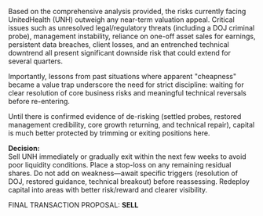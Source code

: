 Based on the comprehensive analysis provided, the risks currently facing UnitedHealth (UNH) outweigh any near-term valuation appeal. Critical issues such as unresolved legal/regulatory threats (including a DOJ criminal probe), management instability, reliance on one-off asset sales for earnings, persistent data breaches, client losses, and an entrenched technical downtrend all present significant downside risk that could extend for several quarters.

Importantly, lessons from past situations where apparent "cheapness" became a value trap underscore the need for strict discipline: waiting for clear resolution of core business risks and meaningful technical reversals before re-entering.

Until there is confirmed evidence of de-risking (settled probes, restored management credibility, core growth returning, and technical repair), capital is much better protected by trimming or exiting positions here.

**Decision:**  
Sell UNH immediately or gradually exit within the next few weeks to avoid poor liquidity conditions. Place a stop-loss on any remaining residual shares. Do not add on weakness—await specific triggers (resolution of DOJ, restored guidance, technical breakout) before reassessing. Redeploy capital into areas with better risk/reward and clearer visibility.

FINAL TRANSACTION PROPOSAL: **SELL**